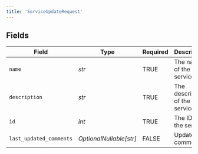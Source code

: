 ```yaml
---
title: 'ServiceUpdateRequest'
---
```



## Fields

| Field                          | Type                           | Required                       | Description                    |
| ------------------------------ | ------------------------------ | ------------------------------ | ------------------------------ |
| `name`                         | *str*                          | TRUE             | The name of the service        |
| `description`                  | *str*                          | TRUE             | The description of the service |
| `id`                           | *int*                          | TRUE             | The ID of the service          |
| `last_updated_comments`        | *OptionalNullable[str]*        | FALSE             | Update comments                |